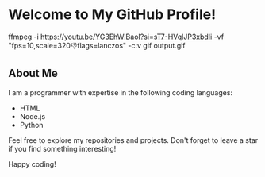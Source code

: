 # Welcome to My GitHub Profile!
ffmpeg -i https://youtu.be/YG3EhWlBaoI?si=sT7-HVqlJP3xbdIi -vf "fps=10,scale=320:-1:flags=lanczos" -c:v gif output.gif




## About Me

I am a programmer with expertise in the following coding languages:

- HTML
- Node.js
- Python

Feel free to explore my repositories and projects. Don't forget to leave a star if you find something interesting!

Happy coding!
